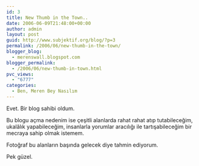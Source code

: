 ```yaml
---
id: 3
title: New Thumb in the Town..
date: 2006-06-09T21:48:00+00:00
author: admin
layout: post
guid: http://www.subjektif.org/blog/?p=3
permalink: /2006/06/new-thumb-in-the-town/
blogger_blog:
  - merenswall.blogspot.com
blogger_permalink:
  - /2006/06/new-thumb-in-town.html
pvc_views:
  - "6777"
categories:
  - Ben, Meren Bey Nasılım
---
```

Evet. Bir blog sahibi oldum.

Bu blogu açma nedenim ise çeşitli alanlarda rahat rahat atıp tutabileceğim, ukalâlık yapabileceğim, insanlarla yorumlar aracılığı ile tartışabileceğim bir mecraya sahip olmak istemem.

Fotoğraf bu alanların başında gelecek diye tahmin ediyorum.

Pek güzel.